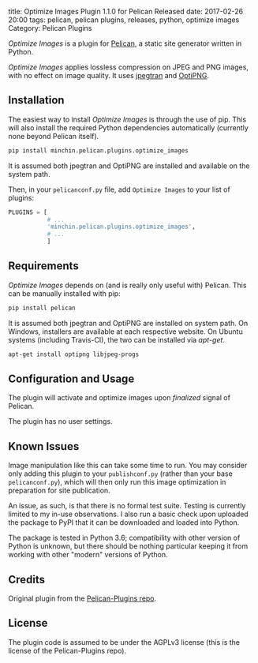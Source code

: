 title: Optimize Images Plugin 1.1.0 for Pelican Released
date: 2017-02-26 20:00
tags: pelican, pelican plugins, releases, python, optimize images
Category: Pelican Plugins

*Optimize Images* is a plugin for [Pelican](http://docs.getpelican.com/), a
static site generator written in Python.

*Optimize Images* applies lossless compression on JPEG and PNG images, with no
effect on image quality. It uses [jpegtran](http://jpegclub.org/jpegtran/) and
[OptiPNG](http://optipng.sourceforge.net/).
<!-- read more -->

## Installation

The easiest way to install *Optimize Images* is through the use of pip. This
will also install the required Python dependencies automatically (currently
none beyond Pelican itself).

~~~sh
pip install minchin.pelican.plugins.optimize_images
~~~

It is assumed both jpegtran and OptiPNG are installed and available on the
system path.

Then, in your ``pelicanconf.py`` file, add ``Optimize Images`` to your list of
plugins:

~~~python
PLUGINS = [
           # ...
           'minchin.pelican.plugins.optimize_images',
           # ...
           ]
~~~

## Requirements

*Optimize Images* depends on (and is really only useful with) Pelican. This can
be manually installed with pip:

~~~sh
pip install pelican
~~~

It is assumed both jpegtran and OptiPNG are installed on system path. On
Windows, installers are available at each respective website. On Ubuntu systems
(including Travis-CI), the two can be installed via *apt-get*.

~~~sh
apt-get install optipng libjpeg-progs
~~~

## Configuration and Usage

The plugin will activate and optimize images upon *finalized* signal of
Pelican.

The plugin has no user settings.

## Known Issues

Image manipulation like this can take some time to run. You may consider only
adding this plugin to your `publishconf.py` (rather than your base
`pelicanconf.py`), which will then only run this image optimization in
preparation for site publication.

An issue, as such, is that there is no formal test suite. Testing is currently
limited to my in-use observations. I also run a basic check upon uploaded the
package to PyPI that it can be downloaded and loaded into Python.

The package is tested in Python 3.6; compatibility with other version of Python
is unknown, but there should be nothing particular keeping it from working with
other "modern" versions of Python.

## Credits

Original plugin from the [Pelican-Plugins
repo](https://github.com/getpelican/pelican-plugins).

## License

The plugin code is assumed to be under the AGPLv3 license (this is the
license of the Pelican-Plugins repo).

